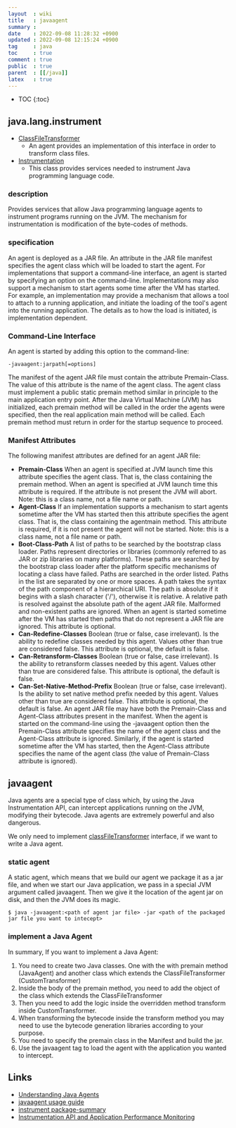 ```yaml
---
layout  : wiki
title   : javaagent
summary : 
date    : 2022-09-08 11:28:32 +0900
updated : 2022-09-08 12:15:24 +0900
tag     : java
toc     : true
comment : true
public  : true
parent  : [[/java]]
latex   : true
---
```

* TOC
{:toc}

## java.lang.instrument

- [ClassFileTransformer](https://docs.oracle.com/javase/7/docs/api/java/lang/instrument/ClassFileTransformer.html)
  - An agent provides an implementation of this interface in order to transform class files. 
- [Instrumentation](https://docs.oracle.com/javase/7/docs/api/java/lang/instrument/Instrumentation.html)
  - This class provides services needed to instrument Java programming language code.

### description

Provides services that allow Java programming language agents to instrument programs running on the JVM. The mechanism for instrumentation is modification of the byte-codes of methods.

### specification

An agent is deployed as a JAR file. An attribute in the JAR file manifest specifies the agent class which will be loaded to start the agent. For implementations that support a command-line interface, an agent is started by specifying an option on the command-line. Implementations may also support a mechanism to start agents some time after the VM has started. For example, an implementation may provide a mechanism that allows a tool to attach to a running application, and initiate the loading of the tool's agent into the running application. The details as to how the load is initiated, is implementation dependent.

### Command-Line Interface

An agent is started by adding this option to the command-line:

```
-javaagent:jarpath[=options]
```

The manifest of the agent JAR file must contain the attribute Premain-Class. The value of this attribute is the name of the agent class. The agent class must implement a public static premain method similar in principle to the main application entry point. After the Java Virtual Machine (JVM) has initialized, each premain method will be called in the order the agents were specified, then the real application main method will be called. Each premain method must return in order for the startup sequence to proceed.

### Manifest Attributes

The following manifest attributes are defined for an agent JAR file:

- __Premain-Class__
When an agent is specified at JVM launch time this attribute specifies the agent class. That is, the class containing the premain method. When an agent is specified at JVM launch time this attribute is required. If the attribute is not present the JVM will abort. Note: this is a class name, not a file name or path.
- __Agent-Class__
If an implementation supports a mechanism to start agents sometime after the VM has started then this attribute specifies the agent class. That is, the class containing the agentmain method. This attribute is required, if it is not present the agent will not be started. Note: this is a class name, not a file name or path.
- __Boot-Class-Path__
A list of paths to be searched by the bootstrap class loader. Paths represent directories or libraries (commonly referred to as JAR or zip libraries on many platforms). These paths are searched by the bootstrap class loader after the platform specific mechanisms of locating a class have failed. Paths are searched in the order listed. Paths in the list are separated by one or more spaces. A path takes the syntax of the path component of a hierarchical URI. The path is absolute if it begins with a slash character ('/'), otherwise it is relative. A relative path is resolved against the absolute path of the agent JAR file. Malformed and non-existent paths are ignored. When an agent is started sometime after the VM has started then paths that do not represent a JAR file are ignored. This attribute is optional.
- __Can-Redefine-Classes__
Boolean (true or false, case irrelevant). Is the ability to redefine classes needed by this agent. Values other than true are considered false. This attribute is optional, the default is false.
- __Can-Retransform-Classes__
Boolean (true or false, case irrelevant). Is the ability to retransform classes needed by this agent. Values other than true are considered false. This attribute is optional, the default is false.
- __Can-Set-Native-Method-Prefix__
Boolean (true or false, case irrelevant). Is the ability to set native method prefix needed by this agent. Values other than true are considered false. This attribute is optional, the default is false.
An agent JAR file may have both the Premain-Class and Agent-Class attributes present in the manifest. When the agent is started on the command-line using the -javaagent option then the Premain-Class attribute specifies the name of the agent class and the Agent-Class attribute is ignored. Similarly, if the agent is started sometime after the VM has started, then the Agent-Class attribute specifies the name of the agent class (the value of Premain-Class attribute is ignored).

## javaagent

Java agents are a special type of class which, by using the Java Instrumentation API, can intercept applications running on the JVM, modifying their bytecode. Java agents are extremely powerful and also dangerous.

We only need to implement [classFileTransformer](https://docs.oracle.com/javase/7/docs/api/java/lang/instrument/ClassFileTransformer.html) interface, if we want to write a Java agent.

### static agent

A static agent, which means that we build our agent we package it as a jar file, and when we start our Java application, we pass in a special JVM argument called javaagent. Then we give it the location of the agent jar on disk, and then the JVM does its magic.

```shell
$ java -javaagent:<path of agent jar file> -jar <path of the packaged jar file you want to intecept>
```

### implement a Java Agent

In summary, If you want to implement a Java Agent:

1. You need to create two Java classes. One with the with premain method (JavaAgent) and another class which extends the ClassFileTransformer (CustomTransformer)
2. Inside the body of the premain method, you need to add the object of the class which extends the ClassFileTransformer
3. Then you need to add the logic inside the overridden method transform inside CustomTransformer.
4. When transforming the bytecode inside the transform method you may need to use the bytecode generation libraries according to your purpose.
5. You need to specify the premain class in the Manifest and build the jar.
6. Use the javaagent tag to load the agent with the application you wanted to intercept.

## Links

- [Understanding Java Agents](https://dzone.com/articles/java-agent-1)
- [javaagent usage guide](https://programmer.group/javaagent-usage-guide.html)
- [instrument package-summary](https://docs.oracle.com/javase/7/docs/api/java/lang/instrument/package-summary.html)
- [Instrumentation API and Application Performance Monitoring](https://blog.bespinglobal.com/post/java-instrumentation-api/)
